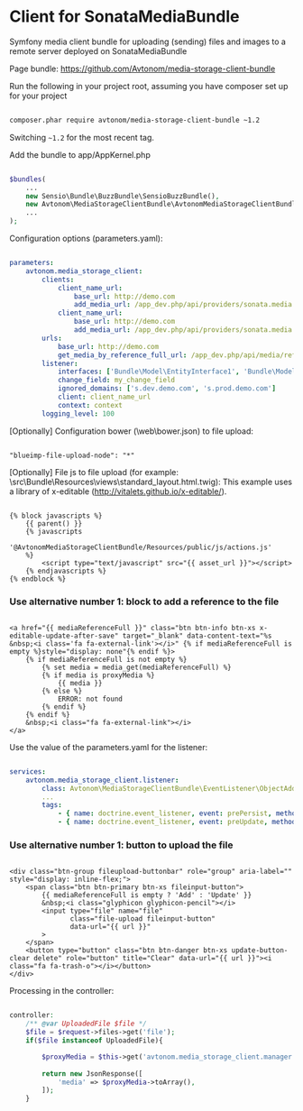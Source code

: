 # Сlient for SonataMediaBundle
Symfony media client bundle for uploading (sending) files and images to a remote server deployed on SonataMediaBundle

Page bundle: https://github.com/Avtonom/media-storage-client-bundle

Run the following in your project root, assuming you have composer set up for your project

```sh

composer.phar require avtonom/media-storage-client-bundle ~1.2

```

Switching `~1.2` for the most recent tag.

Add the bundle to app/AppKernel.php

```php

$bundles(
    ...
    new Sensio\Bundle\BuzzBundle\SensioBuzzBundle(),
    new Avtonom\MediaStorageClientBundle\AvtonomMediaStorageClientBundle(),
    ...
);

```

Configuration options (parameters.yaml):

``` yaml

parameters:
    avtonom.media_storage_client:
        clients:
            client_name_url:
                base_url: http://demo.com
                add_media_url: /app_dev.php/api/providers/sonata.media.provider.url/media
            client_name_url:
                base_url: http://demo.com
                add_media_url: /app_dev.php/api/providers/sonata.media.provider.file/media
        urls:
            base_url: http://demo.com
            get_media_by_reference_full_url: /app_dev.php/api/media/referencefull
        listener:
            interfaces: ['Bundle\Model\EntityInterface1', 'Bundle\Model\EntityInterface2']
            change_field: my_change_field
            ignored_domains: ['s.dev.demo.com', 's.prod.demo.com']
            client: client_name_url
            context: context
        logging_level: 100

```

[Optionally] Configuration bower (\web\bower.json) to file upload:

```

"blueimp-file-upload-node": "*"

```

[Optionally] File js to file upload (for example: \src\Bundle\Resources\views\standard_layout.html.twig):
This example uses a library of x-editable (http://vitalets.github.io/x-editable/).

``` twig

{% block javascripts %}
    {{ parent() }}
    {% javascripts
        '@AvtonomMediaStorageClientBundle/Resources/public/js/actions.js'
    %}
        <script type="text/javascript" src="{{ asset_url }}"></script>
    {% endjavascripts %}
{% endblock %}

```


### Use alternative number 1: block to add a reference to the file

``` twig

<a href="{{ mediaReferenceFull }}" class="btn btn-info btn-xs x-editable-update-after-save" target="_blank" data-content-text="%s &nbsp;<i class='fa fa-external-link'></i>" {% if mediaReferenceFull is empty %}style="display: none"{% endif %}>
    {% if mediaReferenceFull is not empty %}
        {% set media = media_get(mediaReferenceFull) %}
        {% if media is proxyMedia %}
            {{ media }}
        {% else %}
            ERROR: not found
        {% endif %}
    {% endif %}
    &nbsp;<i class="fa fa-external-link"></i>
</a>

```

Use the value of the parameters.yaml for the listener:

``` yaml

services:
    avtonom.media_storage_client.listener:
        class: Avtonom\MediaStorageClientBundle\EventListener\ObjectAddFileListener
        ...
        tags:
            - { name: doctrine.event_listener, event: prePersist, method: run }
            - { name: doctrine.event_listener, event: preUpdate, method: run }
```

### Use alternative number 1: button to upload the file

``` twig

<div class="btn-group fileupload-buttonbar" role="group" aria-label="" style="display: inline-flex;">
    <span class="btn btn-primary btn-xs fileinput-button">
        {{ mediaReferenceFull is empty ? 'Add' : 'Update' }}
        &nbsp;<i class="glyphicon glyphicon-pencil"></i>
        <input type="file" name="file"
               class="file-upload fileinput-button"
               data-url="{{ url }}"
        >
    </span>
    <button type="button" class="btn btn-danger btn-xs update-button-clear delete" role="button" title="Clear" data-url="{{ url }}"><i class="fa fa-trash-o"></i></button>
</div>

```

Processing in the controller:

``` php

controller:
    /** @var UploadedFile $file */
    $file = $request->files->get('file');
    if($file instanceof UploadedFile){

        $proxyMedia = $this->get('avtonom.media_storage_client.manager')->sendFile($file, $clientName, $context);
    
        return new JsonResponse([
            'media' => $proxyMedia->toArray(),
        ]);
    }
    
```